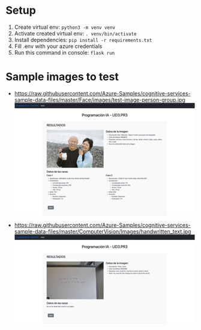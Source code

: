 # Setup
1. Create virtual env: `python3 -m venv venv`
2. Activate created virtual env: `. venv/bin/activate`
3. Install dependencies: `pip install -r requirements.txt`
4. Fill .env with your azure credentials
5. Run this command in console: `flask run`

# Sample images to test
- https://raw.githubusercontent.com/Azure-Samples/cognitive-services-sample-data-files/master/Face/images/test-image-person-group.jpg
![Sample 1](https://github.com/kevincerro/ud3-pr3-crk/blob/master/docs/samples/1.png)

- https://raw.githubusercontent.com/Azure-Samples/cognitive-services-sample-data-files/master/ComputerVision/Images/handwritten_text.jpg
![Sample 2](https://github.com/kevincerro/ud3-pr3-crk/blob/master/docs/samples/2.png)
